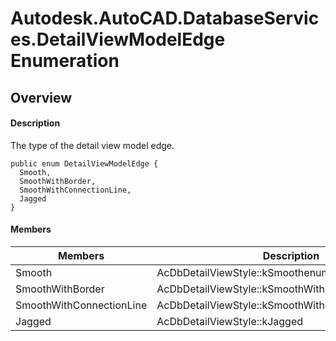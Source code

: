 # Autodesk.AutoCAD.DatabaseServices.DetailViewModelEdge Enumeration

## Overview

#### Description
The type of the detail view model edge.
```text
public enum DetailViewModelEdge {
  Smooth,
  SmoothWithBorder,
  SmoothWithConnectionLine,
  Jagged
}
```

#### Members
| Members | Description |
| --- | --- |
| Smooth | AcDbDetailViewStyle::kSmoothenum |
| SmoothWithBorder | AcDbDetailViewStyle::kSmoothWithBorderenum |
| SmoothWithConnectionLine | AcDbDetailViewStyle::kSmoothWithConnectionLineenum |
| Jagged | AcDbDetailViewStyle::kJagged |